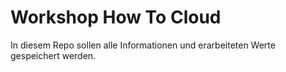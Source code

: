 # Workshop How To Cloud
In diesem Repo sollen alle Informationen und erarbeiteten Werte gespeichert werden.
